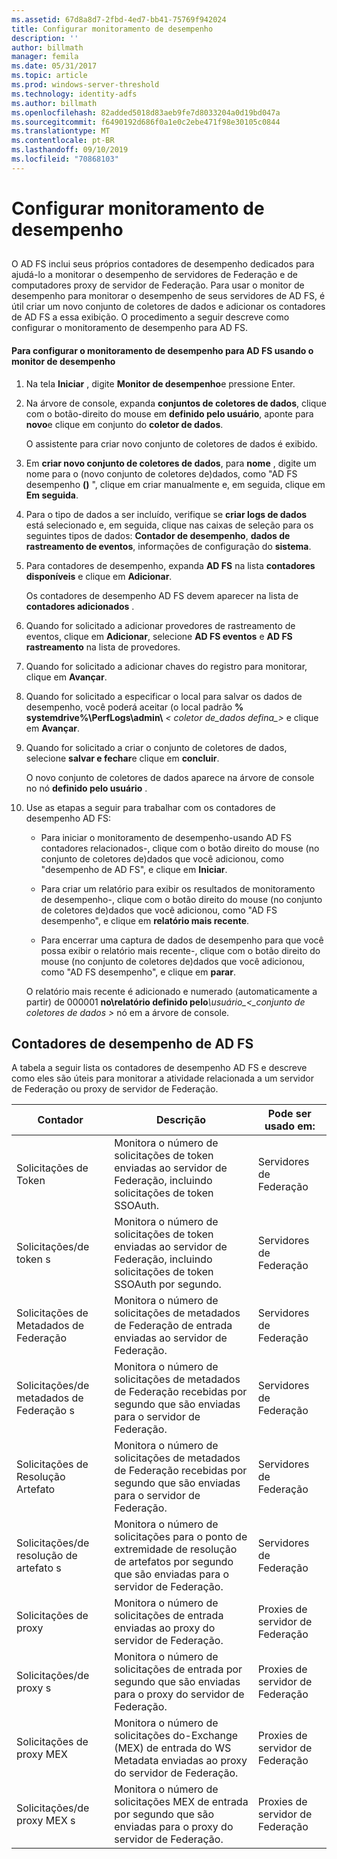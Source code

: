 ```yaml
---
ms.assetid: 67d8a8d7-2fbd-4ed7-bb41-75769f942024
title: Configurar monitoramento de desempenho
description: ''
author: billmath
manager: femila
ms.date: 05/31/2017
ms.topic: article
ms.prod: windows-server-threshold
ms.technology: identity-adfs
ms.author: billmath
ms.openlocfilehash: 82added5018d83aeb9fe7d8033204a0d19bd047a
ms.sourcegitcommit: f6490192d686f0a1e0c2ebe471f98e30105c0844
ms.translationtype: MT
ms.contentlocale: pt-BR
ms.lasthandoff: 09/10/2019
ms.locfileid: "70868103"
---
```

# <a name="configure-performance-monitoring"></a>Configurar monitoramento de desempenho
  
## <a name="bkmk_ConfigurePerfMon"></a>  
O AD FS inclui seus próprios contadores de desempenho dedicados para ajudá-lo a monitorar o desempenho de servidores de Federação e de computadores proxy de servidor de Federação. Para usar o monitor de desempenho para monitorar o desempenho de seus servidores de AD FS, é útil criar um novo conjunto de coletores de dados e adicionar os contadores de AD FS a essa exibição. O procedimento a seguir descreve como configurar o monitoramento de desempenho para AD FS.  
  
#### <a name="to-configure-performance-monitoring-for-ad-fs-using-performance-monitor"></a>Para configurar o monitoramento de desempenho para AD FS usando o monitor de desempenho  
  
1. Na tela **Iniciar** , digite **Monitor de desempenho**e pressione Enter.  
  
2. Na árvore de console, expanda **conjuntos de coletores de dados**, clique com o botão\-direito do mouse em **definido pelo usuário**, aponte para **novo**e clique em conjunto do **coletor de dados**.  
  
   O assistente para criar novo conjunto de coletores de dados é exibido.  
  
3. Em **criar novo conjunto de coletores de dados**, para **nome** , digite um nome para o \(novo conjunto de coletores de\)dados, como "AD FS desempenho  **\(\)** ", clique em criar manualmente e, em seguida, clique em  **Em seguida**.  
  
4. Para o tipo de dados a ser incluído, verifique se **criar logs de dados** está selecionado e, em seguida, clique nas caixas de seleção para os seguintes tipos de dados: **Contador de desempenho**, **dados de rastreamento de eventos**, informações de configuração do **sistema**.  
  
5. Para contadores de desempenho, expanda **AD FS** na lista **contadores disponíveis** e clique em **Adicionar**.  
  
   Os contadores de desempenho AD FS devem aparecer na lista de **contadores adicionados** .  
  
6. Quando for solicitado a adicionar provedores de rastreamento de eventos, clique em **Adicionar**, selecione **AD FS eventos** e **AD FS rastreamento** na lista de provedores.  
  
7. Quando for solicitado a adicionar chaves do registro para monitorar, clique em **Avançar**.  
  
8. Quando for solicitado a especificar o local para salvar os dados de desempenho, você poderá aceitar \(o local padrão **% systemdrive%\\PerfLogs\\admin\\** _< coletor de\_dados defina\_>_ e clique em **Avançar**.  
  
9. Quando for solicitado a criar o conjunto de coletores de dados, selecione **salvar e fechar**e clique em **concluir**.  
  
    O novo conjunto de coletores de dados aparece na árvore de console no nó **definido pelo usuário** .  
  
10. Use as etapas a seguir para trabalhar com os contadores de desempenho AD FS:  
  
    -   Para iniciar o monitoramento de desempenho\-usando AD FS contadores relacionados\-, clique com o botão direito do mouse \(no conjunto de coletores de\)dados que você adicionou, como "desempenho de AD FS", e clique em **Iniciar**.  
  
    -   Para criar um relatório para exibir os resultados de monitoramento de desempenho\-, clique com o botão direito do mouse \(no conjunto de coletores de\)dados que você adicionou, como "AD FS desempenho", e clique em **relatório mais recente**.  
  
    -   Para encerrar uma captura de dados de desempenho para que você possa exibir o relatório mais recente\-, clique com o botão direito do mouse \(no conjunto de coletores de\)dados que você adicionou, como "AD FS desempenho", e clique em **parar**.  
  
    O relatório mais recente é adicionado e numerado \(automaticamente a partir\) de 000001 **no\\relatório definido pelo**<em>\\usuário\_<\_conjunto de coletores de dados ></em> nó em a árvore de console.  
  
## <a name="ad-fs-performance-counters"></a>Contadores de desempenho de AD FS  
A tabela a seguir lista os contadores de desempenho AD FS e descreve como eles são úteis para monitorar a atividade relacionada a um servidor de Federação ou proxy de servidor de Federação.  
  
|Contador|Descrição|Pode ser usado em: 
|-----------|---------------|------------------- 
|Solicitações de Token|Monitora o número de solicitações de token enviadas ao servidor de Federação, incluindo solicitações de token SSOAuth.|Servidores de Federação 
|Solicitações\/de token s|Monitora o número de solicitações de token enviadas ao servidor de Federação, incluindo solicitações de token SSOAuth por segundo.|Servidores de Federação  
|Solicitações de Metadados de Federação|Monitora o número de solicitações de metadados de Federação de entrada enviadas ao servidor de Federação.|Servidores de Federação  
|Solicitações\/de metadados de Federação s|Monitora o número de solicitações de metadados de Federação recebidas por segundo que são enviadas para o servidor de Federação.|Servidores de Federação  
|Solicitações de Resolução Artefato|Monitora o número de solicitações de metadados de Federação recebidas por segundo que são enviadas para o servidor de Federação.|Servidores de Federação  
|Solicitações\/de resolução de artefato s|Monitora o número de solicitações para o ponto de extremidade de resolução de artefatos por segundo que são enviadas para o servidor de Federação.|Servidores de Federação  
|Solicitações de proxy|Monitora o número de solicitações de entrada enviadas ao proxy do servidor de Federação.|Proxies de servidor de Federação  
|Solicitações\/de proxy s|Monitora o número de solicitações de entrada por segundo que são enviadas para o proxy do servidor de Federação.|Proxies de servidor de Federação  
|Solicitações de proxy MEX|Monitora o número de solicitações do\-Exchange \(MEX\) de entrada do WS Metadata enviadas ao proxy do servidor de Federação.|Proxies de servidor de Federação 
|Solicitações\/de proxy MEX s|Monitora o número de solicitações MEX de entrada por segundo que são enviadas para o proxy do servidor de Federação.|Proxies de servidor de Federação  
  

